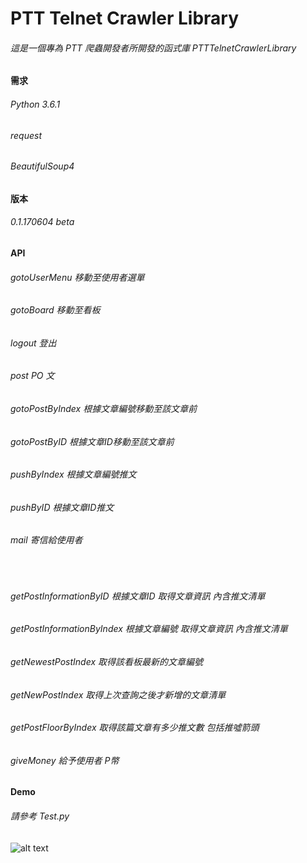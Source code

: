 # PTT Telnet Crawler Library

###### 這是一個專為 PTT 爬蟲開發者所開發的函式庫 PTTTelnetCrawlerLibrary

#### 需求

###### Python 3.6.1

###### request

###### BeautifulSoup4

#### 版本

###### 0.1.170604 beta

#### API

###### gotoUserMenu 移動至使用者選單
    
###### gotoBoard 移動至看板
    
###### logout 登出

###### post PO 文
    
###### gotoPostByIndex 根據文章編號移動至該文章前
    
###### gotoPostByID 根據文章ID移動至該文章前
    
###### pushByIndex 根據文章編號推文
    
###### pushByID 根據文章ID推文
    
###### mail 寄信給使用者
    
###### getPostInformationByID 根據文章ID 取得文章資訊 內含推文清單
    
###### getPostInformationByIndex 根據文章編號 取得文章資訊 內含推文清單
    
###### getNewestPostIndex 取得該看板最新的文章編號
    
###### getNewPostIndex 取得上次查詢之後才新增的文章清單
    
###### getPostFloorByIndex 取得該篇文章有多少推文數 包括推噓箭頭
    
###### giveMoney 給予使用者 P幣

#### Demo   
    
###### 請參考 Test.py

![alt text](http://i.imgur.com/ErCRUk1.png)
